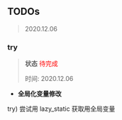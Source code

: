 ## TODOs

> 2020.12.06





### try

> **状态** <span style="color:red">待完成</span>
>
> 时间: 2020.12.06

- **全局化变量修改**

try) 尝试用 lazy_static 获取用全局变量





